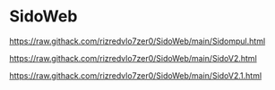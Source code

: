 # SidoWeb
https://raw.githack.com/rizredvlo7zer0/SidoWeb/main/Sidompul.html

https://raw.githack.com/rizredvlo7zer0/SidoWeb/main/SidoV2.html

https://raw.githack.com/rizredvlo7zer0/SidoWeb/main/SidoV2.1.html
